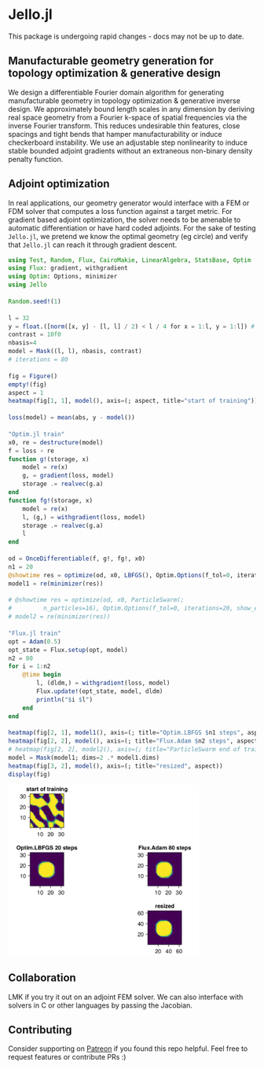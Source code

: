 # Jello.jl

This package is undergoing rapid changes - docs may not be up to date.

## Manufacturable geometry generation for topology optimization & generative design
We design a differentiable Fourier domain algorithm for generating manufacturable geometry in topology optimization & generative inverse design. We approximately bound length scales in any dimension by deriving real space geometry from a Fourier k-space of spatial frequencies via the inverse Fourier transform. This reduces undesirable thin features, close spacings and tight bends that hamper manufacturability or induce checkerboard instability.  We use an adjustable step nonlinearity to induce stable bounded adjoint gradients without an extraneous non-binary density penalty function.

## Adjoint optimization
In real applications, our geometry generator would interface with a FEM or FDM solver that computes a loss function against a target metric. For gradient based adjoint optimization, the solver needs to be amenable to automatic differentiation or have hard coded adjoints. For the sake of testing `Jello.jl`, we pretend we know the optimal geometry (eg circle) and verify that `Jello.jl` can reach it through gradient descent.
```julia
using Test, Random, Flux, CairoMakie, LinearAlgebra, StatsBase, Optim
using Flux: gradient, withgradient
using Optim: Options, minimizer
using Jello

Random.seed!(1)

l = 32
y = float.([norm([x, y] - [l, l] / 2) < l / 4 for x = 1:l, y = 1:l]) # circle
contrast = 10f0
nbasis=4
model = Mask((l, l), nbasis, contrast)
# iterations = 80

fig = Figure()
empty!(fig)
aspect = 1
heatmap(fig[1, 1], model(), axis=(; aspect, title="start of training"))

loss(model) = mean(abs, y - model())

"Optim.jl train"
x0, re = destructure(model)
f = loss ∘ re
function g!(storage, x)
    model = re(x)
    g, = gradient(loss, model)
    storage .= realvec(g.a)
end
function fg!(storage, x)
    model = re(x)
    l, (g,) = withgradient(loss, model)
    storage .= realvec(g.a)
    l
end

od = OnceDifferentiable(f, g!, fg!, x0)
n1 = 20
@showtime res = optimize(od, x0, LBFGS(), Optim.Options(f_tol=0, iterations=n1, show_every=1, show_trace=true))
model1 = re(minimizer(res))

# @showtime res = optimize(od, x0, ParticleSwarm(;
#         n_particles=16), Optim.Options(f_tol=0, iterations=20, show_every=1, show_trace=true))
# model2 = re(minimizer(res))

"Flux.jl train"
opt = Adam(0.5)
opt_state = Flux.setup(opt, model)
n2 = 80
for i = 1:n2
    @time begin
        l, (dldm,) = withgradient(loss, model)
        Flux.update!(opt_state, model, dldm)
        println("$i $l")
    end
end

heatmap(fig[2, 1], model1(), axis=(; title="Optim.LBFGS $n1 steps", aspect))
heatmap(fig[2, 2], model(), axis=(; title="Flux.Adam $n2 steps", aspect))
# heatmap(fig[2, 2], model2(), axis=(; title="ParticleSwarm end of training"))
model = Mask(model1; dims=2 .* model1.dims)
heatmap(fig[3, 2], model(), axis=(; title="resized", aspect))
display(fig)
```
![](pic.png)
## Collaboration
LMK if you try it out on an adjoint FEM solver. We can also interface with solvers in C or other languages by passing the Jacobian.
## Contributing
Consider supporting on [Patreon](https://patreon.com/pxshen?utm_medium=clipboard_copy&utm_source=copyLink&utm_campaign=creatorshare_creator&utm_content=join_link) if you found this repo helpful. Feel free to request features or contribute PRs :)
